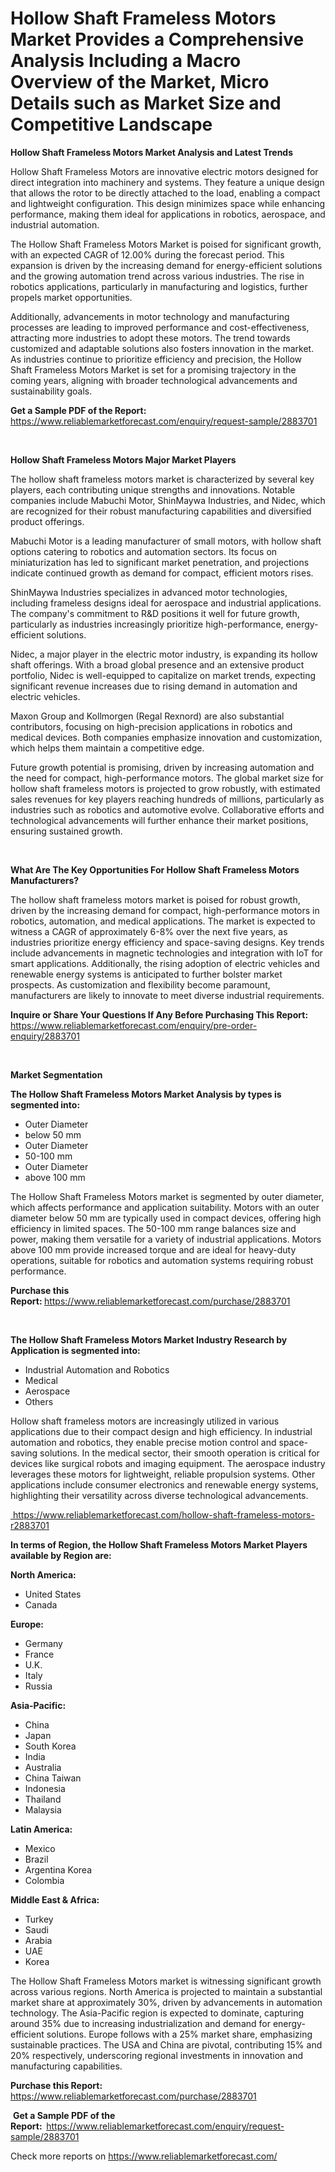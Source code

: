 <p><h1>Hollow Shaft Frameless Motors Market Provides a Comprehensive Analysis Including a Macro Overview of the Market, Micro Details such as Market Size and Competitive Landscape</h1></p><p><strong>Hollow Shaft Frameless Motors Market Analysis and Latest Trends</strong></p>
<p><p>Hollow Shaft Frameless Motors are innovative electric motors designed for direct integration into machinery and systems. They feature a unique design that allows the rotor to be directly attached to the load, enabling a compact and lightweight configuration. This design minimizes space while enhancing performance, making them ideal for applications in robotics, aerospace, and industrial automation.</p><p>The Hollow Shaft Frameless Motors Market is poised for significant growth, with an expected CAGR of 12.00% during the forecast period. This expansion is driven by the increasing demand for energy-efficient solutions and the growing automation trend across various industries. The rise in robotics applications, particularly in manufacturing and logistics, further propels market opportunities.</p><p>Additionally, advancements in motor technology and manufacturing processes are leading to improved performance and cost-effectiveness, attracting more industries to adopt these motors. The trend towards customized and adaptable solutions also fosters innovation in the market. As industries continue to prioritize efficiency and precision, the Hollow Shaft Frameless Motors Market is set for a promising trajectory in the coming years, aligning with broader technological advancements and sustainability goals.</p></p>
<p><strong>Get a Sample PDF of the Report:&nbsp;</strong> <a href="https://www.reliablemarketforecast.com/enquiry/request-sample/2883701?utm_campaign=3310&utm_medium=2&utm_source=Github&utm_content=ia&utm_term=13032025&utm_id=hollow-shaft-frameless-motors">https://www.reliablemarketforecast.com/enquiry/request-sample/2883701</a></p>
<p>&nbsp;</p>
<p><strong>Hollow Shaft Frameless Motors Major Market Players</strong></p>
<p><p>The hollow shaft frameless motors market is characterized by several key players, each contributing unique strengths and innovations. Notable companies include Mabuchi Motor, ShinMaywa Industries, and Nidec, which are recognized for their robust manufacturing capabilities and diversified product offerings.</p><p>Mabuchi Motor is a leading manufacturer of small motors, with hollow shaft options catering to robotics and automation sectors. Its focus on miniaturization has led to significant market penetration, and projections indicate continued growth as demand for compact, efficient motors rises.</p><p>ShinMaywa Industries specializes in advanced motor technologies, including frameless designs ideal for aerospace and industrial applications. The company's commitment to R&D positions it well for future growth, particularly as industries increasingly prioritize high-performance, energy-efficient solutions.</p><p>Nidec, a major player in the electric motor industry, is expanding its hollow shaft offerings. With a broad global presence and an extensive product portfolio, Nidec is well-equipped to capitalize on market trends, expecting significant revenue increases due to rising demand in automation and electric vehicles.</p><p>Maxon Group and Kollmorgen (Regal Rexnord) are also substantial contributors, focusing on high-precision applications in robotics and medical devices. Both companies emphasize innovation and customization, which helps them maintain a competitive edge.</p><p>Future growth potential is promising, driven by increasing automation and the need for compact, high-performance motors. The global market size for hollow shaft frameless motors is projected to grow robustly, with estimated sales revenues for key players reaching hundreds of millions, particularly as industries such as robotics and automotive evolve. Collaborative efforts and technological advancements will further enhance their market positions, ensuring sustained growth.</p></p>
<p>&nbsp;</p>
<p><strong>What Are The Key Opportunities For Hollow Shaft Frameless Motors Manufacturers?</strong></p>
<p><p>The hollow shaft frameless motors market is poised for robust growth, driven by the increasing demand for compact, high-performance motors in robotics, automation, and medical applications. The market is expected to witness a CAGR of approximately 6-8% over the next five years, as industries prioritize energy efficiency and space-saving designs. Key trends include advancements in magnetic technologies and integration with IoT for smart applications. Additionally, the rising adoption of electric vehicles and renewable energy systems is anticipated to further bolster market prospects. As customization and flexibility become paramount, manufacturers are likely to innovate to meet diverse industrial requirements.</p></p>
<p><strong>Inquire or Share Your Questions If Any Before Purchasing This Report:</strong> <a href="https://www.reliablemarketforecast.com/enquiry/pre-order-enquiry/2883701?utm_campaign=3310&utm_medium=2&utm_source=Github&utm_content=ia&utm_term=13032025&utm_id=hollow-shaft-frameless-motors">https://www.reliablemarketforecast.com/enquiry/pre-order-enquiry/2883701</a></p>
<p>&nbsp;</p>
<p><strong>Market Segmentation</strong></p>
<p><strong>The Hollow Shaft Frameless Motors Market Analysis by types is segmented into:</strong></p>
<p><ul><li>Outer Diameter</li><li>below 50 mm</li><li>Outer Diameter</li><li>50-100 mm</li><li>Outer Diameter</li><li>above 100 mm</li></ul></p>
<p><p>The Hollow Shaft Frameless Motors market is segmented by outer diameter, which affects performance and application suitability. Motors with an outer diameter below 50 mm are typically used in compact devices, offering high efficiency in limited spaces. The 50-100 mm range balances size and power, making them versatile for a variety of industrial applications. Motors above 100 mm provide increased torque and are ideal for heavy-duty operations, suitable for robotics and automation systems requiring robust performance.</p></p>
<p><strong>Purchase this Report:&nbsp;</strong><a href="https://www.reliablemarketforecast.com/purchase/2883701?utm_campaign=3310&utm_medium=2&utm_source=Github&utm_content=ia&utm_term=13032025&utm_id=hollow-shaft-frameless-motors">https://www.reliablemarketforecast.com/purchase/2883701</a></p>
<p>&nbsp;</p>
<p><strong>The Hollow Shaft Frameless Motors Market Industry Research by Application is segmented into:</strong></p>
<p><ul><li>Industrial Automation and Robotics</li><li>Medical</li><li>Aerospace</li><li>Others</li></ul></p>
<p><p>Hollow shaft frameless motors are increasingly utilized in various applications due to their compact design and high efficiency. In industrial automation and robotics, they enable precise motion control and space-saving solutions. In the medical sector, their smooth operation is critical for devices like surgical robots and imaging equipment. The aerospace industry leverages these motors for lightweight, reliable propulsion systems. Other applications include consumer electronics and renewable energy systems, highlighting their versatility across diverse technological advancements.</p></p>
<p><a href="https://www.reliablemarketforecast.com/hollow-shaft-frameless-motors-r2883701?utm_campaign=3310&utm_medium=2&utm_source=Github&utm_content=ia&utm_term=13032025&utm_id=hollow-shaft-frameless-motors">&nbsp;https://www.reliablemarketforecast.com/hollow-shaft-frameless-motors-r2883701</a></p>
<p><strong>In terms of Region, the Hollow Shaft Frameless Motors Market Players available by Region are:</strong></p>
<p>
    <p> <strong> North America: </strong>
        <ul>
            <li>United States</li>
            <li>Canada</li>
        </ul>
        </p> 
    <p> <strong> Europe: </strong>
        <ul>
            <li>Germany</li>
            <li>France</li>
            <li>U.K.</li>
            <li>Italy</li>
            <li>Russia</li>
        </ul>
        </p> 
    <p> <strong> Asia-Pacific: </strong>
        <ul>
            <li>China</li>
            <li>Japan</li>
            <li>South Korea</li>
            <li>India</li>
            <li>Australia</li>
            <li>China Taiwan</li>
            <li>Indonesia</li>
            <li>Thailand</li>
            <li>Malaysia</li>
        </ul>
        </p> 
    <p> <strong> Latin America: </strong>
        <ul>
            <li>Mexico</li>
            <li>Brazil</li>
            <li>Argentina Korea</li>
            <li>Colombia</li>
        </ul>
        </p> 
    <p> <strong> Middle East & Africa: </strong>
        <ul>
            <li>Turkey</li>
            <li>Saudi</li>
            <li>Arabia</li>
            <li>UAE</li>
            <li>Korea</li>
        </ul>
    </p>
    </p>
<p><p>The Hollow Shaft Frameless Motors market is witnessing significant growth across various regions. North America is projected to maintain a substantial market share at approximately 30%, driven by advancements in automation technology. The Asia-Pacific region is expected to dominate, capturing around 35% due to increasing industrialization and demand for energy-efficient solutions. Europe follows with a 25% market share, emphasizing sustainable practices. The USA and China are pivotal, contributing 15% and 20% respectively, underscoring regional investments in innovation and manufacturing capabilities.</p></p>
<p><strong>Purchase this Report: </strong><a href="https://www.reliablemarketforecast.com/purchase/2883701?utm_campaign=3310&utm_medium=2&utm_source=Github&utm_content=ia&utm_term=13032025&utm_id=hollow-shaft-frameless-motors">https://www.reliablemarketforecast.com/purchase/2883701</a></p>
<p>&nbsp;<strong>Get a Sample PDF of the Report:&nbsp;&nbsp;</strong><a href="https://www.reliablemarketforecast.com/enquiry/request-sample/2883701?utm_campaign=3310&utm_medium=2&utm_source=Github&utm_content=ia&utm_term=13032025&utm_id=hollow-shaft-frameless-motors">https://www.reliablemarketforecast.com/enquiry/request-sample/2883701</a></p>
<p><strong></strong></p>
<p>Check more reports on <a href="https://www.reliablemarketforecast.com/?utm_campaign=3310&utm_medium=2&utm_source=Github&utm_content=ia&utm_term=13032025&utm_id=hollow-shaft-frameless-motors">https://www.reliablemarketforecast.com/</a></p>